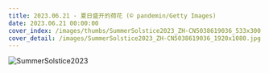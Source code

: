 ```yaml
---
title: 2023.06.21 - 夏日盛开的荷花 (© pandemin/Getty Images)
date: 2023.06.21 00:00:00
cover_index: /images/thumbs/SummerSolstice2023_ZH-CN5038619036_533x300.jpg
cover_detail: /images/SummerSolstice2023_ZH-CN5038619036_1920x1080.jpg
---
```


![SummerSolstice2023](/images/SummerSolstice2023_ZH-CN5038619036_1920x1080.jpg)
